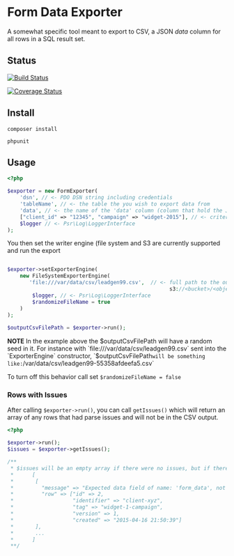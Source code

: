 # Form Data Exporter

A somewhat specific tool meant to export to CSV, a JSON *data* column for all rows in a SQL result set.

## Status

[![Build Status](https://travis-ci.org/Mixpo/form-data-exporter.svg?branch=master)](https://travis-ci.org/Mixpo/form-data-exporter)

[![Coverage Status](https://coveralls.io/repos/Mixpo/form-data-exporter/badge.svg)](https://coveralls.io/r/Mixpo/form-data-exporter)

## Install

```
composer install

phpunit
```

## Usage

```php
<?php

$exporter = new FormExporter(
    'dsn', // <- PDO DSN string including credentials
    'tableName', // <- the table the you wish to export data from
    'data', // <- the name of the 'data' column (column that hold the JSON form data)
    ["client_id" => "12345", "campaign" => "widget-2015"], // <- criteria used to build an AND'ed WHERE clause
    $logger // <- Psr\Log\LoggerInterface
);

```

You then set the writer engine (file system and S3 are currently supported and run the export

```php

$exporter->setExporterEngine(
    new FileSystemExporterEngine(
       'file:///var/data/csv/leadgen99.csv',  // <- full path to the output CSV in <protocol>://<path> format
                                                    s3://<bucket>/<object-path> is also supported
        $logger, // <- Psr\Log\LoggerInterface
        $randomizeFileName = true
    )
);
                                              
$outputCsvFilePath = $exporter->run();

```

**NOTE** In the example above the $outputCsvFilePath will have a random seed in it.  For instance with 
`file:///var/data/csv/leadgen99.csv` sent into the `ExporterEngine` constructor, `$outputCsvFilePath` will be something like: `/var/data/csv/leadgen99-55358afdeefa5.csv`

To turn off this behavior call set `$randomizeFileName = false`


### Rows with Issues

After calling `$exporter->run()`, you can call `getIssues()` which will return an array of any rows that had parse 
issues and will not be in the CSV output.

```php
<?php

$exporter->run();
$issues = $exporter->getIssues();

/**
 * $issues will be an empty array if there were no issues, but if there were it will look something like this.
 *      [
 *       [
 *         "message" => "Expected data field of name: 'form_data', not found for this row",
 *         "row" => ["id" => 2, 
 *                   "identifier" => "client-xyz",
 *                   "tag" => "widget-1-campaign",
 *                   "version" => 1,
 *                   "created" => "2015-04-16 21:50:39"]
 *       ],
 *       ...
 *      ]
 **/

```
